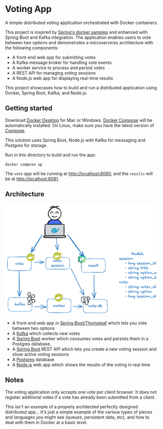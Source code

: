 # Voting App

A simple distributed voting application orchestrated with Docker containers.

This project is inspired by [Spring's docker samples](https://github.com/dockersamples/example-voting-app) and enhanced with Spring Boot and Kafka integration. The application enables users to vote between two options and demonstrates a microservices architecture with the following components:

- A front-end web app for submitting votes
- A Kafka message broker for handling vote events
- A worker service to process and persist votes
- A REST API for managing voting sessions
- A Node.js web app for displaying real-time results

This project showcases how to build and run a distributed application using Docker, Spring Boot, Kafka, and Node.js.

## Getting started

Download [Docker Desktop](https://www.docker.com/products/docker-desktop) for Mac or Windows. [Docker Compose](https://docs.docker.com/compose) will be automatically installed. On Linux, make sure you have the latest version of [Compose](https://docs.docker.com/compose/install/).

This solution uses Spring Boot, Node.js with Kafka for messaging and Postgres for storage.

Run in this directory to build and run the app:

```shell
docker compose up
```

The `vote` app will be running at [http://localhost:8080](http://localhost:8080), and the `results` will be at [http://localhost:8081](http://localhost:8081).

## Architecture

![Architecture diagram](architecture.excalidraw.png)

* A front-end web app in [Spring Boot/Thymeleaf](/vote) which lets you vote between two options
* A [Kafka](https://hub.docker.com/_/redis/) which collects new votes
* A [Spring Boot](/worker/) worker which consumes votes and persists them in a Postgres database.
* A [Spring Boot](/vote-session) REST API which lets you create a new voting session and show active voting sessions
* A [Postgres](https://hub.docker.com/_/postgres/) database 
* A [Node.js](/result) web app which shows the results of the voting in real time

## Notes

The voting application only accepts one vote per client browser. It does not register additional votes if a vote has already been submitted from a client.

This isn't an example of a properly architected perfectly designed distributed app... it's just a simple
example of the various types of pieces and languages you might see (queues, persistent data, etc), and how to
deal with them in Docker at a basic level.